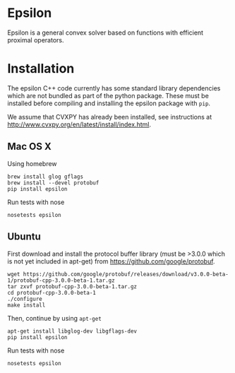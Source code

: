 # Epsilon
Epsilon is a general convex solver based on functions with efficient proximal
operators.

Installation
============
The epsilon C++ code currently has some standard library dependencies which are
not bundled as part of the python package. These must be installed before
compiling and installing the epsilon package with `pip`.

We assume that CVXPY has already been installed, see instructions at
http://www.cvxpy.org/en/latest/install/index.html.

Mac OS X
--------
Using homebrew

```
brew install glog gflags
brew install --devel protobuf
pip install epsilon
```
Run tests with nose
```
nosetests epsilon
```

Ubuntu
------
First download and install the protocol buffer library (must be >3.0.0 which is
not yet included in apt-get) from https://github.com/google/protobuf.
```
wget https://github.com/google/protobuf/releases/download/v3.0.0-beta-1/protobuf-cpp-3.0.0-beta-1.tar.gz
tar zxvf protobuf-cpp-3.0.0-beta-1.tar.gz
cd protobuf-cpp-3.0.0-beta-1
./configure
make install
```
Then, continue by using `apt-get`
```
apt-get install libglog-dev libgflags-dev
pip install epsilon
```
Run tests with nose
```
nosetests epsilon
```